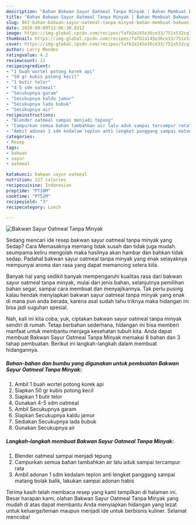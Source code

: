```yaml
---
description: "Bahan Bakwan Sayur Oatmeal Tanpa Minyak | Bahan Membuat Bakwan Sayur Oatmeal Tanpa Minyak Yang Paling Enak"
title: "Bahan Bakwan Sayur Oatmeal Tanpa Minyak | Bahan Membuat Bakwan Sayur Oatmeal Tanpa Minyak Yang Paling Enak"
slug: 863-bahan-bakwan-sayur-oatmeal-tanpa-minyak-bahan-membuat-bakwan-sayur-oatmeal-tanpa-minyak-yang-paling-enak
date: 2020-09-09T12:06:30.831Z
image: https://img-global.cpcdn.com/recipes/fafb2a145e36ce33/751x532cq70/bakwan-sayur-oatmeal-tanpa-minyak-foto-resep-utama.jpg
thumbnail: https://img-global.cpcdn.com/recipes/fafb2a145e36ce33/751x532cq70/bakwan-sayur-oatmeal-tanpa-minyak-foto-resep-utama.jpg
cover: https://img-global.cpcdn.com/recipes/fafb2a145e36ce33/751x532cq70/bakwan-sayur-oatmeal-tanpa-minyak-foto-resep-utama.jpg
author: Larry Mendez
ratingvalue: 4.2
reviewcount: 12
recipeingredient:
- "1 buah wortel potong korek api"
- "50 gr kubis potong kecil"
- "1 butir telor"
- "4-5 sdm oatmeal"
- "Secukupnya garam"
- "Secukupnya kaldu jamur"
- "Secukupnya lada bubuk"
- "Secukupnya air"
recipeinstructions:
- "Blender oatmeal sampai menjadi tepung"
- "Campurkan semua bahan tambahkan air lalu aduk sampai tercampur rata"
- "Ambil adonan 1 sdm kedalam teplon anti lengket panggang sampai matang bolak balik, lakukan sampai adonan habis"
categories:
- Resep
tags:
- bakwan
- sayur
- oatmeal

katakunci: bakwan sayur oatmeal 
nutrition: 227 calories
recipecuisine: Indonesian
preptime: "PT10M"
cooktime: "PT52M"
recipeyield: "3"
recipecategory: Lunch

---
```



![Bakwan Sayur Oatmeal Tanpa Minyak](https://img-global.cpcdn.com/recipes/fafb2a145e36ce33/751x532cq70/bakwan-sayur-oatmeal-tanpa-minyak-foto-resep-utama.jpg)

Sedang mencari ide resep bakwan sayur oatmeal tanpa minyak yang Sedap? Cara Memasaknya memang tidak susah dan tidak juga mudah. seumpama keliru mengolah maka hasilnya akan hambar dan bahkan tidak sedap. Padahal bakwan sayur oatmeal tanpa minyak yang enak selayaknya mempunyai aroma dan rasa yang dapat memancing selera kita.

Banyak hal yang sedikit banyak mempengaruhi kualitas rasa dari bakwan sayur oatmeal tanpa minyak, mulai dari jenis bahan, selanjutnya pemilihan bahan segar, sampai cara membuat dan menyajikannya. Tak perlu pusing kalau hendak menyiapkan bakwan sayur oatmeal tanpa minyak yang enak di mana pun anda berada, karena asal sudah tahu triknya maka hidangan ini bisa jadi suguhan spesial.




Nah, kali ini kita coba, yuk, ciptakan bakwan sayur oatmeal tanpa minyak sendiri di rumah. Tetap berbahan sederhana, hidangan ini bisa memberi manfaat untuk membantu menjaga kesehatan tubuh kita. Anda dapat membuat Bakwan Sayur Oatmeal Tanpa Minyak memakai 8 bahan dan 3 tahap pembuatan. Berikut ini langkah-langkah dalam membuat hidangannya.

<!--inarticleads1-->

##### Bahan-bahan dan bumbu yang digunakan untuk pembuatan Bakwan Sayur Oatmeal Tanpa Minyak:

1. Ambil 1 buah wortel potong korek api
1. Siapkan 50 gr kubis potong kecil
1. Siapkan 1 butir telor
1. Gunakan 4-5 sdm oatmeal
1. Ambil Secukupnya garam
1. Siapkan Secukupnya kaldu jamur
1. Sediakan Secukupnya lada bubuk
1. Gunakan Secukupnya air




<!--inarticleads2-->

##### Langkah-langkah membuat Bakwan Sayur Oatmeal Tanpa Minyak:

1. Blender oatmeal sampai menjadi tepung
1. Campurkan semua bahan tambahkan air lalu aduk sampai tercampur rata
1. Ambil adonan 1 sdm kedalam teplon anti lengket panggang sampai matang bolak balik, lakukan sampai adonan habis




Terima kasih telah membaca resep yang kami tampilkan di halaman ini. Besar harapan kami, olahan Bakwan Sayur Oatmeal Tanpa Minyak yang mudah di atas dapat membantu Anda menyiapkan hidangan yang lezat untuk keluarga/teman maupun menjadi ide untuk berbisnis kuliner. Selamat mencoba!
